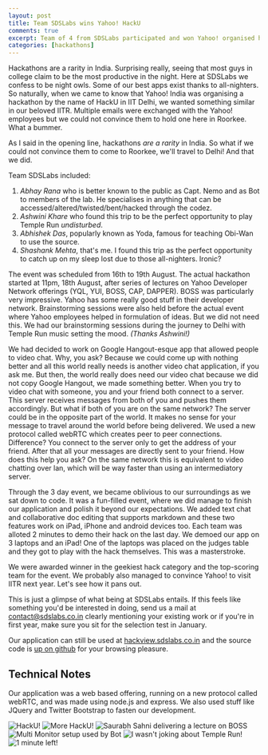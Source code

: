 ```yaml
---
layout: post
title: Team SDSLabs wins Yahoo! HackU
comments: true
excerpt: Team of 4 from SDSLabs participated and won Yahoo! organised hackathon called HackU.
categories: [hackathons]
---
```

Hackathons are a rarity in India. Surprising really, seeing that most guys in college claim to be the most productive in the night. Here at SDSLabs we confess to be night owls. Some of our best apps exist thanks to all-nighters. So naturally, when we came to know that Yahoo! India was organising a hackathon by the name of HackU in IIT Delhi, we wanted something similar in our beloved IITR. Multiple emails were exchanged with the Yahoo! employees but we could not convince them to hold one here in Roorkee. What a bummer. 

As I said in the opening line, hackathons _are a rarity_ in India. So what if we could not convince them to come to Roorkee, we'll travel to Delhi! And that we did.
<!--more-->

Team SDSLabs included:

1. *Abhay Rana* who is better known to the public as Capt. Nemo and as Bot to members of the lab. He specialises in anything that can be accessed/altered/twisted/bent/hacked through the codez.
2. *Ashwini Khare* who found this trip to be the perfect opportunity to play Temple Run _undisturbed_.
3. *Abhishek Das*, popularly known as Yoda, famous for teaching Obi-Wan to use the source.
4. *Shashank Mehta*, that's me. I found this trip as the perfect opportunity to catch up on my sleep lost due to those all-nighters. Ironic?

The event was scheduled from 16th to 19th August. The actual hackathon started at 11pm, 18th August, after series of lectures on Yahoo Developer Network offerings (YQL, YUI, BOSS, CAP, DAPPER). BOSS was particularly very impressive. Yahoo has some really good stuff in their developer network. Brainstorming sessions were also held before the actual event where Yahoo employees helped in formulation of ideas. But we did not need this. We had our brainstorming sessions during the journey to Delhi with Temple Run music setting the mood. _(Thanks Ashwini!)_

We had decided to work on Google Hangout-esque app that allowed people to video chat. Why, you ask? Because we could come up with nothing better and all this world really needs is another video chat application, if you ask me. But then, the world really does need our video chat because we did not copy Google Hangout, we made something better. When you try to video chat with someone, you and your friend both connect to a server. This server receives messages from both of you and pushes them accordingly. But what if both of you are on the same network? The server could be in the opposite part of the world. It makes no sense for your message to travel around the world before being delivered. We used a new protocol called webRTC which creates peer to peer connections. Difference? You connect to the server only to get the address of your friend. After that all your messages are directly sent to your friend. How does this help you ask? On the same network this is equivalent to video chatting over lan, which will be way faster than using an intermediatory server.

Through the 3 day event, we became oblivious to our surroundings as we sat down to code. It was a fun-filled event, where we did manage to finish our application and polish it beyond our expectations. We added text chat and collaborative doc editing that supports markdown and these two features work on iPad, iPhone and android devices too. Each team was alloted 2 minutes to demo their hack on the last day. We demoed our app on 3 laptops and an iPad! One of the laptops was placed on the judges table and they got to play with the hack themselves. This was a masterstroke. 

We were awarded winner in the geekiest hack category and the top-scoring team for the event. We probably also managed to convince Yahoo! to visit IITR next year. Let's see how it pans out.

This is just a glimpse of what being at SDSLabs entails. If this feels like something you'd be interested in doing, send us a mail at contact@sdslabs.co.in clearly mentioning your existing work or if you're in first year, make sure you sit for the selection test in January.

Our application can still be used at [hackview.sdslabs.co.in](http://hackview.sdslabs.co.in) and the source code is [up on github](https://github.com/sdslabs/hackview) for your browsing pleasure. 

## Technical Notes
Our application was a web based offering, running on a new protocol called webRTC, and was made using node.js and express. We also used stuff like JQuery and Twitter Bootstrap to fasten our development.

<div class="aligncenter">
	<img src="/images/posts/hacku/1.jpg" alt="HackU!">
	<img src="/images/posts/hacku/2.jpg" alt="More HackU!">
	<img src="/images/posts/hacku/4.jpg" alt="Saurabh Sahni delivering a lecture on BOSS">
	<img src="/images/posts/hacku/5.jpg" alt="Multi Monitor setup used by Bot">
	<img src="/images/posts/hacku/6.jpg" alt="I wasn't joking about Temple Run!">
	<img src="/images/posts/hacku/7.jpg" alt="1 minute left!">
</div>